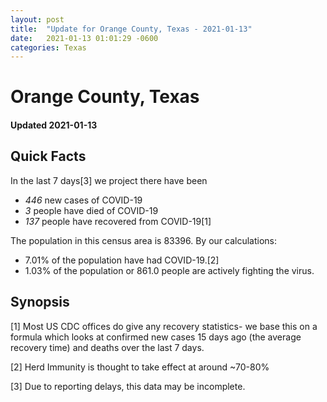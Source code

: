 ```yaml
---
layout: post
title:  "Update for Orange County, Texas - 2021-01-13"
date:   2021-01-13 01:01:29 -0600
categories: Texas
---
```


# Orange County, Texas
#### Updated 2021-01-13

## Quick Facts

In the last 7 days[3] we project there have been
- *446* new cases of COVID-19
- *3* people have died of COVID-19
- *137* people have recovered from COVID-19[1]

The population in this census area is 83396. By our calculations:
- 7.01% of the population have had COVID-19.[2]
- 1.03% of the population or 861.0 people are actively fighting the virus.

## Synopsis




[1] Most US CDC offices do give any recovery statistics- we base this on a formula which looks at confirmed new cases
15 days ago (the average recovery time) and deaths over the last 7 days.

[2] Herd Immunity is thought to take effect at around ~70-80%

[3] Due to reporting delays, this data may be incomplete.
 
    